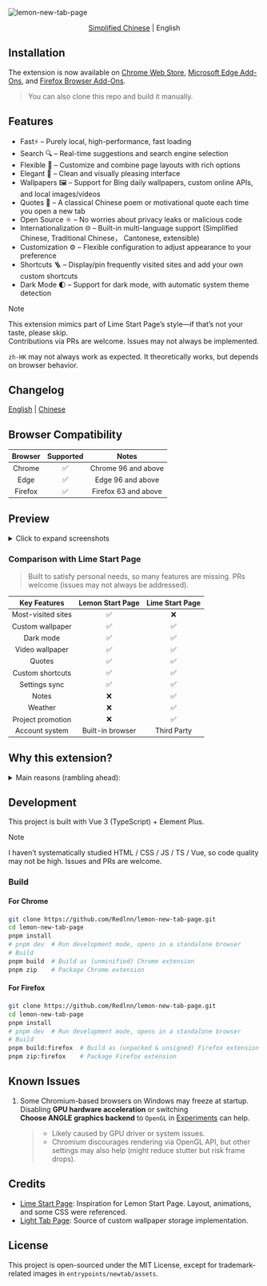 ![lemon-new-tab-page](https://socialify.git.ci/redlnn/lemon-new-tab-page/image?custom_description=A+simple+local+new+tab+extension&description=1&font=Jost&language=1&logo=https%3A%2F%2Fraw.githubusercontent.com%2FRedlnn%2Flemon-new-tab-page%2Frefs%2Fheads%2Fmaster%2Fassets%2Ficon.svg&owner=1&pattern=Circuit+Board&stargazers=1&theme=Auto)

<div align="center">

[Simplified Chinese](README.md) | English

</div>

## Installation

The extension is now available on
[Chrome Web Store](https://chromewebstore.google.com/detail/bhbpmpflnpnkjanfgbjjhldccbckjohb),
[Microsoft Edge Add-Ons](https://microsoftedge.microsoft.com/addons/detail/keikkgfgidagjlicckkangkfgnbdjdnh), and
[Firefox Browser Add-Ons](https://addons.mozilla.org/firefox/addon/lemon-new-tab/).

> You can also clone this repo and build it manually.

## Features

- Fast⚡ – Purely local, high-performance, fast loading
- Search 🔍 – Real-time suggestions and search engine selection
- Flexible 🌈 – Customize and combine page layouts with rich options
- Elegant 🎨 – Clean and visually pleasing interface
- Wallpapers 🖼️ – Support for Bing daily wallpapers, custom online APIs, and local images/videos
- Quotes 💬 – A classical Chinese poem or motivational quote each time you open a new tab
- Open Source ⚛️ – No worries about privacy leaks or malicious code
- Internationalization 🌐 – Built-in multi-language support (Simplified Chinese, Traditional Chinese， Cantonese, extensible)
- Customization ⚙️ – Flexible configuration to adjust appearance to your preference
- Shortcuts 🪜 – Display/pin frequently visited sites and add your own custom shortcuts
- Dark Mode 🌓 – Support for dark mode, with automatic system theme detection

> [!NOTE]  
> This extension mimics part of Lime Start Page’s style—if that’s not your taste, please skip.  
> Contributions via PRs are welcome. Issues may not always be implemented.
>
> `zh-HK` may not always work as expected. It theoretically works, but depends on browser behavior.

## Changelog

[English](./CHANGELOG_en.md) | [Chinese](./CHANGELOG.md)

## Browser Compatibility

| Browser | Supported |        Notes         |
| :-----: | :-------: | :------------------: |
| Chrome  |    ✅     | Chrome 96 and above  |
|  Edge   |    ✅     |  Edge 96 and above   |
| Firefox |    ✅     | Firefox 63 and above |

## Preview

<details>
<summary>Click to expand screenshots</summary>

![Standard homepage](./preview/1.webp)  
![Solid-color background homepage](./preview/2.webp)  
![Homepage with quick access background](./preview/3.webp)  
![Search page](./preview/4.webp)  
![Settings page](./preview/5.webp)

</details>

### Comparison with Lime Start Page

> Built to satisfy personal needs, so many features are missing. PRs welcome (issues may not always be addressed).

|    Key Features    | Lemon Start Page | Lime Start Page |
| :----------------: | :--------------: | :-------------: |
| Most-visited sites |        ✅        |       ❌        |
|  Custom wallpaper  |        ✅        |       ✅        |
|     Dark mode      |        ✅        |       ✅        |
|  Video wallpaper   |        ✅        |       ✅        |
|       Quotes       |        ✅        |       ✅        |
|  Custom shortcuts  |        ✅        |       ✅        |
|   Settings sync    |        ✅        |       ✅        |
|       Notes        |        ❌        |       ✅        |
|      Weather       |        ❌        |       ✅        |
| Project promotion  |        ❌        |       ✅        |
|   Account system   | Built-in browser |   Third Party   |

## Why this extension?

<details>
<summary>Main reasons (rambling ahead):</summary>
<br />

1. When Chrome’s default search engine is set to something other than Google,
   the new tab page has no search bar or wallpaper.
2. Setting Chrome’s search engine to Bing makes the new tab page resemble
   Edge’s Bing homepage—with cluttered buttons, ugly news, and search bar/shortcuts
   placed too high.
3. I like Lime Start Page’s look, but it performs an HTTP request every time it opens.
   Strictly speaking, it’s a navigation page, not a start page
   (never understood why it’s server-hosted).
4. Lime Start Page is not a native browser extension and doesn’t support displaying
   frequently visited sites (again, baffling), while I prefer quick access to them.
5. Lime Start Page places shortcuts on a secondary page, but I want them on the main tab.
   Although you can default to that page, it hides the search bar.
6. Lime Start Page isn’t open source, making it hard to customize—so I decided
   to build my own based on my needs.

> ~~Heard Lime Start Page was getting a full refactor with new features,~~
> ~~maybe I’ll stop updating then?~~  
> It got updated, but mostly UI tweaks, not many new features (lol).

</details>

## Development

This project is built with Vue 3 (TypeScript) + Element Plus.

> [!NOTE]  
> I haven’t systematically studied HTML / CSS / JS / TS / Vue,
> so code quality may not be high. Issues and PRs are welcome.

### Build

#### For Chrome

```sh
git clone https://github.com/Redlnn/lemon-new-tab-page.git
cd lemon-new-tab-page
pnpm install
# pnpm dev  # Run development mode, opens in a standalone browser
# Build
pnpm build  # Build as (unminified) Chrome extension
pnpm zip    # Package Chrome extension
```

#### For Firefox

```sh
git clone https://github.com/Redlnn/lemon-new-tab-page.git
cd lemon-new-tab-page
pnpm install
# pnpm dev  # Run development mode, opens in a standalone browser
# Build
pnpm build:firefox  # Build as (unpacked & unsigned) Firefox extension
pnpm zip:firefox    # Package Firefox extension
```

## Known Issues

1. Some Chromium-based browsers on Windows may freeze at startup.
   Disabling **GPU hardware acceleration** or switching  
   **Choose ANGLE graphics backend** to `OpenGL` in
   [Experiments](chrome://flags/#use-angle) can help.
   > - Likely caused by GPU driver or system issues.
   > - Chromium discourages rendering via OpenGL API, but other settings may also help (might reduce stutter but risk frame drops).

## Credits

- [Lime Start Page](https://limestart.cn/): Inspiration for Lemon Start Page.
  Layout, animations, and some CSS were referenced.
- [Light Tab Page](https://github.com/Devifish/light-tab-page):
  Source of custom wallpaper storage implementation.

## License

This project is open-sourced under the MIT License, except for trademark-related images in `entrypoints/newtab/assets`.
